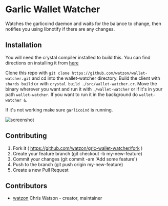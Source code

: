 # Garlic Wallet Watcher

Watches the garlicoind daemon and waits for the balance to change, then notifies you using libnotify if there are any changes.

## Installation

You will need the crystal compiler installed to build this. You can find directions on installing it from [here](https://crystal-lang.org/docs/installation/)

Clone this repo with `git clone https://github.com/watzon/wallet-watcher.git` and cd into the wallet-watcher directory.
Build the client with `shards build` or with `crystal build ./src/wallet-watcher.cr`.
Move the binary wherever you want and run it with `./wallet-watcher` or if it's in your path `wallet-watcher`. If you want to run it in the background do `wallet-watcher &`.

If it's not working make sure `garlicoind` is running.

![screenshot](https://i.imgur.com/dJPUkDp.jpg)

## Contributing

1. Fork it ( https://github.com/watzon/grlc-wallet-watcher/fork )
2. Create your feature branch (git checkout -b my-new-feature)
3. Commit your changes (git commit -am 'Add some feature')
4. Push to the branch (git push origin my-new-feature)
5. Create a new Pull Request

## Contributors

- [watzon](https://github.com/watzon) Chris Watson - creator, maintainer
